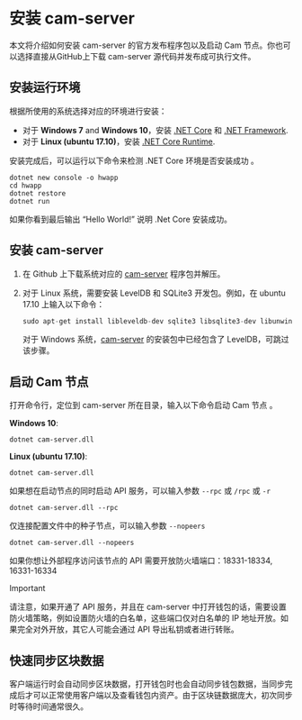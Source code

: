 ﻿# 安装 cam-server

本文将介绍如何安装 cam-server 的官方发布程序包以及启动 Cam 节点。你也可以选择直接从GitHub上下载 cam-server 源代码并发布成可执行文件。

## 安装运行环境

根据所使用的系统选择对应的环境进行安装：

- 对于 **Windows 7** and **Windows 10**，安装 [.NET Core](https://www.microsoft.com/net/download/windows) 和 [.NET Framework](https://www.microsoft.com/net/download/windows).
- 对于 **Linux (ubuntu 17.10)**，安装 [.NET Core Runtime](https://www.microsoft.com/net/download/linux).

安装完成后，可以运行以下命令来检测 .NET Core 环境是否安装成功 。

```
dotnet new console -o hwapp
cd hwapp
dotnet restore
dotnet run
```

如果你看到最后输出 “Hello World!” 说明 .Net Core 安装成功。


## 安装 cam-server

1. 在 Github 上下载系统对应的 [cam-server](https://github.com/camchain/cam-server/releases) 程序包并解压。

2. 对于 Linux 系统，需要安装 LevelDB 和 SQLite3 开发包。例如，在 ubuntu 17.10 上输入以下命令：

   ```c#
   sudo apt-get install libleveldb-dev sqlite3 libsqlite3-dev libunwind8-dev
   ```

   对于 Windows 系统，[cam-server](https://github.com/camchain/cam-server/releases) 的安装包中已经包含了 LevelDB，可跳过该步骤。

## 启动 Cam 节点

打开命令行，定位到 cam-server 所在目录，输入以下命令启动 Cam 节点 。

**Windows 10**:

```
dotnet cam-server.dll
```


**Linux (ubuntu 17.10)**:

   ```
dotnet cam-server.dll
   ```

如果想在启动节点的同时启动 API 服务，可以输入参数 `--rpc`  或 `/rpc` 或 `-r`

   ```
dotnet cam-server.dll --rpc
   ```

仅连接配置文件中的种子节点，可以输入参数 `--nopeers`

   ```
dotnet cam-server.dll --nopeers
   ```

如果你想让外部程序访问该节点的 API 需要开放防火墙端口：18331-18334, 16331-16334 

> [!Important]
>
> 请注意，如果开通了 API 服务，并且在 cam-server 中打开钱包的话，需要设置防火墙策略，例如设置防火墙的白名单，这些端口仅对白名单的 IP 地址开放。如果完全对外开放，其它人可能会通过 API 导出私钥或者进行转账。

## 快速同步区块数据

客户端运行时会自动同步区块数据，打开钱包时也会自动同步钱包数据，当同步完成后才可以正常使用客户端以及查看钱包内资产。由于区块链数据庞大，初次同步时等待时间通常很久。